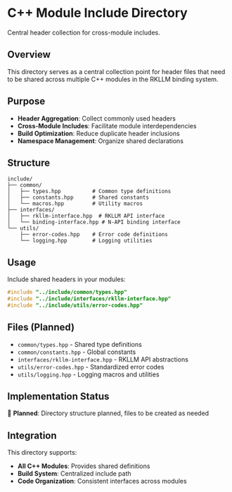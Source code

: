 # C++ Module Include Directory

Central header collection for cross-module includes.

## Overview

This directory serves as a central collection point for header files that need to be shared across multiple C++ modules in the RKLLM binding system.

## Purpose

- **Header Aggregation**: Collect commonly used headers
- **Cross-Module Includes**: Facilitate module interdependencies
- **Build Optimization**: Reduce duplicate header inclusions
- **Namespace Management**: Organize shared declarations

## Structure

```
include/
├── common/
│   ├── types.hpp          # Common type definitions
│   ├── constants.hpp      # Shared constants
│   └── macros.hpp         # Utility macros
├── interfaces/
│   ├── rkllm-interface.hpp  # RKLLM API interface
│   └── binding-interface.hpp # N-API binding interface
└── utils/
    ├── error-codes.hpp    # Error code definitions
    └── logging.hpp        # Logging utilities
```

## Usage

Include shared headers in your modules:

```cpp
#include "../include/common/types.hpp"
#include "../include/interfaces/rkllm-interface.hpp"
#include "../include/utils/error-codes.hpp"
```

## Files (Planned)

- `common/types.hpp` - Shared type definitions
- `common/constants.hpp` - Global constants
- `interfaces/rkllm-interface.hpp` - RKLLM API abstractions
- `utils/error-codes.hpp` - Standardized error codes
- `utils/logging.hpp` - Logging macros and utilities

## Implementation Status

🚧 **Planned**: Directory structure planned, files to be created as needed

## Integration

This directory supports:
- **All C++ Modules**: Provides shared definitions
- **Build System**: Centralized include path
- **Code Organization**: Consistent interfaces across modules
